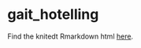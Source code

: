 # gait_hotelling

Find the knitedt Rmarkdown html [here](https://fmegahed.github.io/gait_monitoring_hotelling).
